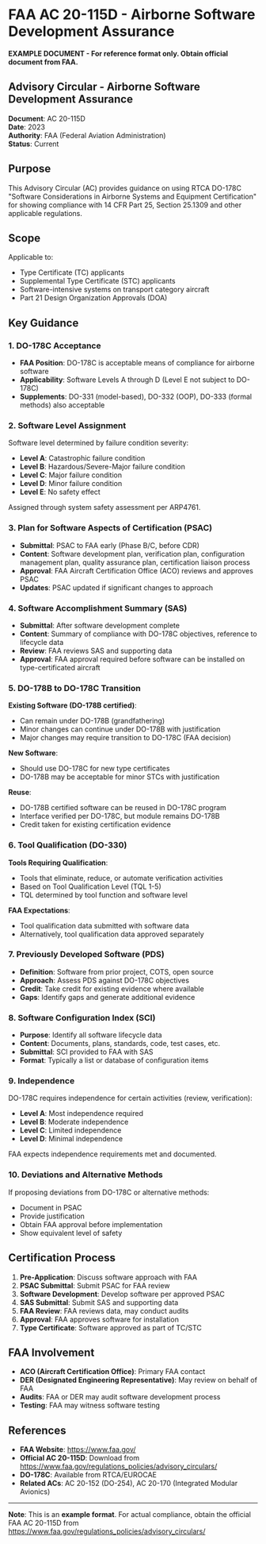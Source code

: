 # FAA AC 20-115D - Airborne Software Development Assurance

**EXAMPLE DOCUMENT - For reference format only. Obtain official document from FAA.**

## Advisory Circular - Airborne Software Development Assurance

**Document**: AC 20-115D  
**Date**: 2023  
**Authority**: FAA (Federal Aviation Administration)  
**Status**: Current

## Purpose

This Advisory Circular (AC) provides guidance on using RTCA DO-178C "Software Considerations in Airborne Systems and Equipment Certification" for showing compliance with 14 CFR Part 25, Section 25.1309 and other applicable regulations.

## Scope

Applicable to:
- Type Certificate (TC) applicants
- Supplemental Type Certificate (STC) applicants
- Software-intensive systems on transport category aircraft
- Part 21 Design Organization Approvals (DOA)

## Key Guidance

### 1. DO-178C Acceptance

- **FAA Position**: DO-178C is acceptable means of compliance for airborne software
- **Applicability**: Software Levels A through D (Level E not subject to DO-178C)
- **Supplements**: DO-331 (model-based), DO-332 (OOP), DO-333 (formal methods) also acceptable

### 2. Software Level Assignment

Software level determined by failure condition severity:
- **Level A**: Catastrophic failure condition
- **Level B**: Hazardous/Severe-Major failure condition
- **Level C**: Major failure condition
- **Level D**: Minor failure condition
- **Level E**: No safety effect

Assigned through system safety assessment per ARP4761.

### 3. Plan for Software Aspects of Certification (PSAC)

- **Submittal**: PSAC to FAA early (Phase B/C, before CDR)
- **Content**: Software development plan, verification plan, configuration management plan, quality assurance plan, certification liaison process
- **Approval**: FAA Aircraft Certification Office (ACO) reviews and approves PSAC
- **Updates**: PSAC updated if significant changes to approach

### 4. Software Accomplishment Summary (SAS)

- **Submittal**: After software development complete
- **Content**: Summary of compliance with DO-178C objectives, reference to lifecycle data
- **Review**: FAA reviews SAS and supporting data
- **Approval**: FAA approval required before software can be installed on type-certificated aircraft

### 5. DO-178B to DO-178C Transition

**Existing Software (DO-178B certified)**:
- Can remain under DO-178B (grandfathering)
- Minor changes can continue under DO-178B with justification
- Major changes may require transition to DO-178C (FAA decision)

**New Software**:
- Should use DO-178C for new type certificates
- DO-178B may be acceptable for minor STCs with justification

**Reuse**:
- DO-178B certified software can be reused in DO-178C program
- Interface verified per DO-178C, but module remains DO-178B
- Credit taken for existing certification evidence

### 6. Tool Qualification (DO-330)

**Tools Requiring Qualification**:
- Tools that eliminate, reduce, or automate verification activities
- Based on Tool Qualification Level (TQL 1-5)
- TQL determined by tool function and software level

**FAA Expectations**:
- Tool qualification data submitted with software data
- Alternatively, tool qualification data approved separately

### 7. Previously Developed Software (PDS)

- **Definition**: Software from prior project, COTS, open source
- **Approach**: Assess PDS against DO-178C objectives
- **Credit**: Take credit for existing evidence where available
- **Gaps**: Identify gaps and generate additional evidence

### 8. Software Configuration Index (SCI)

- **Purpose**: Identify all software lifecycle data
- **Content**: Documents, plans, standards, code, test cases, etc.
- **Submittal**: SCI provided to FAA with SAS
- **Format**: Typically a list or database of configuration items

### 9. Independence

DO-178C requires independence for certain activities (review, verification):
- **Level A**: Most independence required
- **Level B**: Moderate independence
- **Level C**: Limited independence
- **Level D**: Minimal independence

FAA expects independence requirements met and documented.

### 10. Deviations and Alternative Methods

If proposing deviations from DO-178C or alternative methods:
- Document in PSAC
- Provide justification
- Obtain FAA approval before implementation
- Show equivalent level of safety

## Certification Process

1. **Pre-Application**: Discuss software approach with FAA
2. **PSAC Submittal**: Submit PSAC for FAA review
3. **Software Development**: Develop software per approved PSAC
4. **SAS Submittal**: Submit SAS and supporting data
5. **FAA Review**: FAA reviews data, may conduct audits
6. **Approval**: FAA approves software for installation
7. **Type Certificate**: Software approved as part of TC/STC

## FAA Involvement

- **ACO (Aircraft Certification Office)**: Primary FAA contact
- **DER (Designated Engineering Representative)**: May review on behalf of FAA
- **Audits**: FAA or DER may audit software development process
- **Testing**: FAA may witness software testing

## References

- **FAA Website**: https://www.faa.gov/
- **Official AC 20-115D**: Download from https://www.faa.gov/regulations_policies/advisory_circulars/
- **DO-178C**: Available from RTCA/EUROCAE
- **Related ACs**: AC 20-152 (DO-254), AC 20-170 (Integrated Modular Avionics)

---

**Note**: This is an **example format**. For actual compliance, obtain the official FAA AC 20-115D from https://www.faa.gov/regulations_policies/advisory_circulars/
